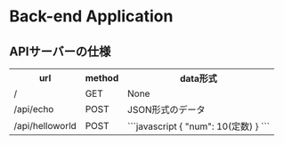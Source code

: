 # Back-end Application

## APIサーバーの仕様
<table>
<tr>
<th>url</th>
<th>method</th>
<th>data形式</th>
</tr>
<tr>
<td>/</td>
<td>GET</td>
<td>None</td>
</tr>
<tr>
<td>/api/echo</td>
<td>POST</td>
<td>JSON形式のデータ</td>
</tr>
<tr>
<td>/api/helloworld</td>
<td>POST</td>
<td>
```javascript
{ "num": 10(定数) }
```
</td>
</tr>
</table>
